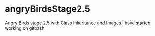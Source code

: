 # angryBirdsStage2.5
Angry Birds stage 2.5 with Class Inheritance and Images
I have started working on gitbash
